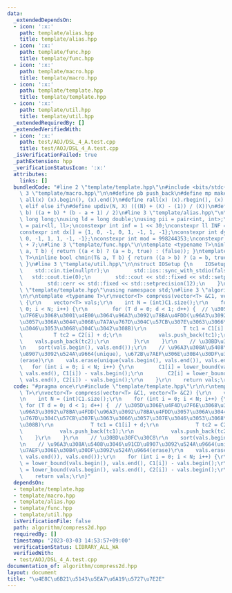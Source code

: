 ```yaml
---
data:
  _extendedDependsOn:
  - icon: ':x:'
    path: template/alias.hpp
    title: template/alias.hpp
  - icon: ':x:'
    path: template/func.hpp
    title: template/func.hpp
  - icon: ':x:'
    path: template/macro.hpp
    title: template/macro.hpp
  - icon: ':x:'
    path: template/template.hpp
    title: template/template.hpp
  - icon: ':x:'
    path: template/util.hpp
    title: template/util.hpp
  _extendedRequiredBy: []
  _extendedVerifiedWith:
  - icon: ':x:'
    path: test/AOJ/DSL_4_A.test.cpp
    title: test/AOJ/DSL_4_A.test.cpp
  _isVerificationFailed: true
  _pathExtension: hpp
  _verificationStatusIcon: ':x:'
  attributes:
    links: []
  bundledCode: "#line 2 \"template/template.hpp\"\n#include <bits/stdc++.h>\n#line\
    \ 3 \"template/macro.hpp\"\n\n#define pb push_back\n#define mp make_pair\n#define\
    \ all(x) (x).begin(), (x).end()\n#define rall(x) (x).rbegin(), (x).rend()\n#define\
    \ elif else if\n#define updiv(N, X) (((N) + (X) - (1)) / (X))\n#define sigma(a,\
    \ b) ((a + b) * (b - a + 1) / 2)\n#line 3 \"template/alias.hpp\"\n\nusing ll =\
    \ long long;\nusing ld = long double;\nusing pii = pair<int, int>;\nusing pll\
    \ = pair<ll, ll>;\nconstexpr int inf = 1 << 30;\nconstexpr ll INF = 1LL << 60;\n\
    constexpr int dx[] = {1, 0, -1, 0, 1, -1, 1, -1};\nconstexpr int dy[] = {0, 1,\
    \ 0, -1, 1, 1, -1, -1};\nconstexpr int mod = 998244353;\nconstexpr int MOD = 1e9\
    \ + 7;\n#line 3 \"template/func.hpp\"\n\ntemplate <typename T>\ninline bool chmax(T&\
    \ a, T b) { return ((a < b) ? (a = b, true) : (false)); }\ntemplate <typename\
    \ T>\ninline bool chmin(T& a, T b) { return ((a > b) ? (a = b, true) : (false));\
    \ }\n#line 3 \"template/util.hpp\"\n\nstruct IOSetup {\n    IOSetup() {\n    \
    \    std::cin.tie(nullptr);\n        std::ios::sync_with_stdio(false);\n     \
    \   std::cout.tie(0);\n        std::cout << std::fixed << std::setprecision(12);\n\
    \        std::cerr << std::fixed << std::setprecision(12);\n    }\n};\n#line 7\
    \ \"template/template.hpp\"\nusing namespace std;\n#line 3 \"algorithm/compress2d.hpp\"\
    \n\r\ntemplate <typename T>\r\nvector<T> compress(vector<T> &C1, vector<T> &C2)\
    \ {\r\n    vector<T> vals;\r\n    int N = (int)C1.size();\r\n    for (int i =\
    \ 0; i < N; i++) {\r\n        for (T d = 0; d < 1; d++) {  // \u305D\u306E\u4F4D\
    \u7F6E\u3068\u3001\u4E00\u3064\u96A3\u3092\u78BA\u4FDD(\u96A3\u3092\u78BA\u4FDD\
    \u3057\u306A\u3044\u3068\u7A7A\u767D\u304C\u57CB\u307E\u3063\u3066\u3057\u307E\
    \u3046\u3053\u3068\u304C\u3042\u308B)\r\n            T tc1 = C1[i] + d;\r\n  \
    \          T tc2 = C2[i] + d;\r\n            vals.push_back(tc1);\r\n        \
    \    vals.push_back(tc2);\r\n        }\r\n    }\r\n    // \u30BD\u30FC\u30C8\r\
    \n    sort(vals.begin(), vals.end());\r\n    // \u96A3\u308A\u5408\u3046\u91CD\
    \u8907\u3092\u524A\u9664(unique), \u672B\u7AEF\u306E\u30B4\u30DF\u3092\u524A\u9664\
    (erase)\r\n    vals.erase(unique(vals.begin(), vals.end()), vals.end());\r\n \
    \   for (int i = 0; i < N; i++) {\r\n        C1[i] = lower_bound(vals.begin(),\
    \ vals.end(), C1[i]) - vals.begin();\r\n        C2[i] = lower_bound(vals.begin(),\
    \ vals.end(), C2[i]) - vals.begin();\r\n    }\r\n    return vals;\r\n}\n"
  code: "#pragma once\r\n#include \"template/template.hpp\"\r\n\r\ntemplate <typename\
    \ T>\r\nvector<T> compress(vector<T> &C1, vector<T> &C2) {\r\n    vector<T> vals;\r\
    \n    int N = (int)C1.size();\r\n    for (int i = 0; i < N; i++) {\r\n       \
    \ for (T d = 0; d < 1; d++) {  // \u305D\u306E\u4F4D\u7F6E\u3068\u3001\u4E00\u3064\
    \u96A3\u3092\u78BA\u4FDD(\u96A3\u3092\u78BA\u4FDD\u3057\u306A\u3044\u3068\u7A7A\
    \u767D\u304C\u57CB\u307E\u3063\u3066\u3057\u307E\u3046\u3053\u3068\u304C\u3042\
    \u308B)\r\n            T tc1 = C1[i] + d;\r\n            T tc2 = C2[i] + d;\r\n\
    \            vals.push_back(tc1);\r\n            vals.push_back(tc2);\r\n    \
    \    }\r\n    }\r\n    // \u30BD\u30FC\u30C8\r\n    sort(vals.begin(), vals.end());\r\
    \n    // \u96A3\u308A\u5408\u3046\u91CD\u8907\u3092\u524A\u9664(unique), \u672B\
    \u7AEF\u306E\u30B4\u30DF\u3092\u524A\u9664(erase)\r\n    vals.erase(unique(vals.begin(),\
    \ vals.end()), vals.end());\r\n    for (int i = 0; i < N; i++) {\r\n        C1[i]\
    \ = lower_bound(vals.begin(), vals.end(), C1[i]) - vals.begin();\r\n        C2[i]\
    \ = lower_bound(vals.begin(), vals.end(), C2[i]) - vals.begin();\r\n    }\r\n\
    \    return vals;\r\n}"
  dependsOn:
  - template/template.hpp
  - template/macro.hpp
  - template/alias.hpp
  - template/func.hpp
  - template/util.hpp
  isVerificationFile: false
  path: algorithm/compress2d.hpp
  requiredBy: []
  timestamp: '2023-03-03 14:53:57+09:00'
  verificationStatus: LIBRARY_ALL_WA
  verifiedWith:
  - test/AOJ/DSL_4_A.test.cpp
documentation_of: algorithm/compress2d.hpp
layout: document
title: "\u4E8C\u6B21\u5143\u5EA7\u6A19\u5727\u7E2E"
---
```

